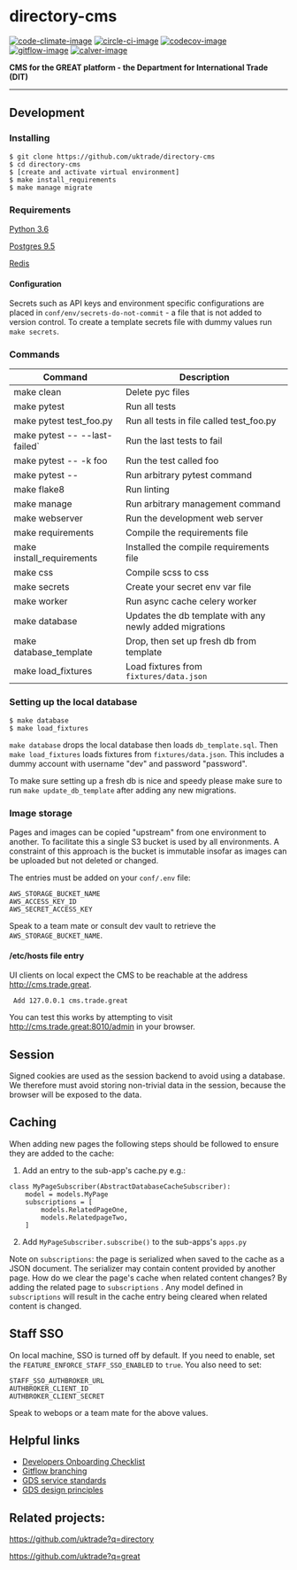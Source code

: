 # directory-cms

[![code-climate-image]][code-climate]
[![circle-ci-image]][circle-ci]
[![codecov-image]][codecov]
[![gitflow-image]][gitflow]
[![calver-image]][calver]

**CMS for the GREAT platform - the Department for International Trade (DIT)**

---

## Development

### Installing
    $ git clone https://github.com/uktrade/directory-cms
    $ cd directory-cms
    $ [create and activate virtual environment]
    $ make install_requirements
    $ make manage migrate


### Requirements
[Python 3.6](https://www.python.org/downloads/release/python-368/)

[Postgres 9.5](https://www.postgresql.org/)

[Redis](https://redis.io/)


#### Configuration

Secrets such as API keys and environment specific configurations are placed in `conf/env/secrets-do-not-commit` - a file that is not added to version control. To create a template secrets file with dummy values run `make secrets`.

### Commands

| Command                       | Description |
| ----------------------------- | ------------|
| make clean                    | Delete pyc files |
| make pytest                   | Run all tests |
| make pytest test_foo.py       | Run all tests in file called test_foo.py |
| make pytest -- --last-failed` | Run the last tests to fail |
| make pytest -- -k foo         | Run the test called foo |
| make pytest -- <foo>          | Run arbitrary pytest command |
| make flake8                   | Run linting |
| make manage <foo>             | Run arbitrary management command |
| make webserver                | Run the development web server |
| make requirements             | Compile the requirements file |
| make install_requirements     | Installed the compile requirements file |
| make css                      | Compile scss to css |
| make secrets                  | Create your secret env var file |
| make worker                   | Run async cache celery worker |
| make database                 | Updates the db template with any newly added migrations |
| make database_template        | Drop, then set up fresh db from template |
| make load_fixtures            | Load fixtures from `fixtures/data.json` |

### Setting up the local database

    $ make database
    $ make load_fixtures

`make database` drops the local database then loads `db_template.sql`. Then `make load_fixtures` loads fixtures from `fixtures/data.json`. This includes a dummy account with username "dev" and password "password".

To make sure setting up a fresh db is nice and speedy please make sure to run `make update_db_template` after adding any new migrations.

### Image storage

Pages and images can be copied "upstream" from one environment to another. To facilitate this a single S3 bucket is used by all environments. A constraint of this approach is the bucket is immutable insofar as images can be uploaded but not deleted or changed.

The entries must be added on your `conf/.env` file:
```
AWS_STORAGE_BUCKET_NAME
AWS_ACCESS_KEY_ID
AWS_SECRET_ACCESS_KEY
```

Speak to a team mate or consult dev vault to retrieve the `AWS_STORAGE_BUCKET_NAME`.

#### /etc/hosts file entry

UI clients on local expect the CMS to be reachable at the address http://cms.trade.great.

     Add 127.0.0.1 cms.trade.great

You can test this works by attempting to visit http://cms.trade.great:8010/admin in your browser.

## Session

Signed cookies are used as the session backend to avoid using a database. We therefore must avoid storing non-trivial data in the session, because the browser will be exposed to the data.


## Caching

When adding new pages the following steps should be followed to ensure they are added to the cache:

1. Add an entry to the sub-app's cache.py e.g.:
```
class MyPageSubscriber(AbstractDatabaseCacheSubscriber):
    model = models.MyPage
    subscriptions = [
        models.RelatedPageOne,
        models.RelatedpageTwo,
    ]
```

2. Add `MyPageSubscriber.subscribe()` to the sub-apps's `apps.py`

Note on `subscriptions`: the page is serialized when saved to the cache as a JSON document. The serializer may contain content provided by another page. How do we clear the page's cache when related content changes? By adding the related page to `subscriptions` . Any model defined in `subscriptions` will result in the cache entry being cleared when related content is changed.


## Staff SSO

On local machine, SSO is turned off by default.
If you need to enable, set the `FEATURE_ENFORCE_STAFF_SSO_ENABLED` to `true`.
You also need to set:
```
STAFF_SSO_AUTHBROKER_URL
AUTHBROKER_CLIENT_ID
AUTHBROKER_CLIENT_SECRET
```

Speak to webops or a team mate for the above values.


## Helpful links
* [Developers Onboarding Checklist](https://uktrade.atlassian.net/wiki/spaces/ED/pages/32243946/Developers+onboarding+checklist)
* [Gitflow branching](https://uktrade.atlassian.net/wiki/spaces/ED/pages/737182153/Gitflow+and+releases)
* [GDS service standards](https://www.gov.uk/service-manual/service-standard)
* [GDS design principles](https://www.gov.uk/design-principles)

## Related projects:
https://github.com/uktrade?q=directory

https://github.com/uktrade?q=great

[code-climate-image]: https://codeclimate.com/github/uktrade/directory-cms/badges/issue_count.svg
[code-climate]: https://codeclimate.com/github/uktrade/directory-cms

[circle-ci-image]: https://circleci.com/gh/uktrade/directory-cms/tree/develop.svg?style=svg
[circle-ci]: https://circleci.com/gh/uktrade/directory-cms/tree/develop

[codecov-image]: https://codecov.io/gh/uktrade/directory-cms/branch/develop/graph/badge.svg
[codecov]: https://codecov.io/gh/uktrade/directory-cms

[gitflow-image]: https://img.shields.io/badge/Branching%20strategy-gitflow-5FBB1C.svg
[gitflow]: https://www.atlassian.com/git/tutorials/comparing-workflows/gitflow-workflow

[calver-image]: https://img.shields.io/badge/Versioning%20strategy-CalVer-5FBB1C.svg
[calver]: https://calver.org
